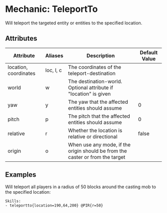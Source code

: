 Mechanic: TeleportTo
====================

Will teleport the targeted entity or entities to the specified location.

Attributes
----------

| Attribute             | Aliases   | Description                                                                   | Default Value |
|-----------------------|-----------|-------------------------------------------------------------------------------|---------------|
| location, coordinates | loc, l, c | The coordinates of the teleport-destination                                   |               |
| world                 | w         | The destination-world. Optional attribute if "location" is given              |               |
| yaw                   | y         | The yaw that the affected entities should assume                              | 0             |
| pitch                 | p         | The pitch that the affected entities should assume                            | 0             |
| relative                 | r        | Whether the location is relative or directional                | false              |
| origin                | o         | When use any mode, if the origin should be from the caster or from the target |               |

Examples
--------

Will teleport all players in a radius of 50 blocks around the casting
mob to the specified location:

    Skills:
    - teleportto{location=190,64,200} @PIR{r=50}